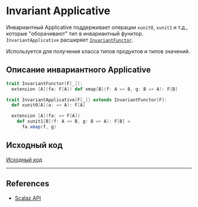 # Invariant Applicative

Инвариантный Applicative поддерживает операции `xunit0`, `xunit1` и т.д., 
которые "оборачивают" тип в инвариантный функтор. 
`InvariantApplicative` расширяет [`InvariantFunctor`](invariant-functor).

Используется для получения класса типов продуктов и типов значений.


## Описание инвариантного Applicative

```scala
trait InvariantFunctor[F[_]]:
  extension [A](fa: F[A]) def xmap[B](f: A => B, g: B => A): F[B]

trait InvariantApplicative[F[_]] extends InvariantFunctor[F]:
  def xunit0[A](a: => A): F[A]

  extension [A](fa: => F[A])
    def xunit1[B](f: A => B, g: B => A): F[B] =
      fa.xmap(f, g)
```

## Исходный код

[Исходный код](https://gitflic.ru/project/artemkorsakov/scalabook/blob?file=examples%2Fsrc%2Fmain%2Fscala%2Ftypeclass%2Fmonad%2FInvariantApplicative.scala&plain=1)

---

## References

- [Scalaz API](https://javadoc.io/doc/org.scalaz/scalaz-core_3/7.3.6/scalaz/InvariantApplicative.html)

